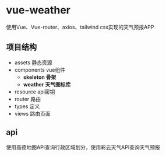 # vue-weather

使用Vue、Vue-router、axios、tailwind css实现的天气预报APP

## 项目结构

* assets 静态资源
* components vue组件
  * **skeleton 骨架**
  * **weather 天气图标库**
* resource api密钥
* router 路由
* types 定义
* views 路由页面
  
## api

使用高德地图API查询行政区域划分，使用彩云天气API查询天气预报
